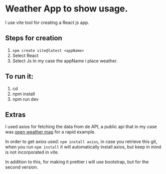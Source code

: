 # Weather App to show usage.

I use vite tool for creating a React js app.

## Steps for  creation
1. `npm create vite@latest <appName>`
2. Select React
3. Select Js
In my case the appName i place weather.

## To run it:
1. cd <appName>
2. npm install
3. npm run dev

## Extras
I used axios for fetching the data from de API, a public api that in my case was [open weather map](https://home.openweathermap.org/) for a rapid example.

In order to get axios used: `npm install axios`, in case you retrieve this git, when you run `npm install` it will automatically install axios, but keep in mind is not incorporated in vite.

In addition to this, for making it prettier i will use bootstrap, but for the second version.